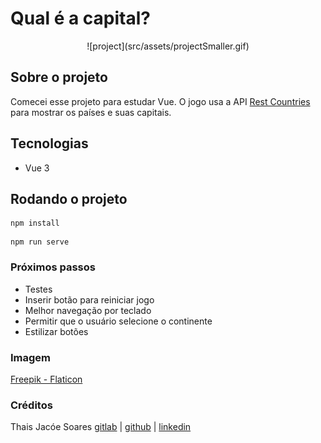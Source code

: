 # Qual é a capital?

<div align="center">
![project](src/assets/projectSmaller.gif)
</div>

## Sobre o projeto

Comecei esse projeto para estudar Vue. O jogo usa a API [Rest Countries](https://restcountries.com/) para mostrar os países e suas capitais. 

## Tecnologias

- Vue 3

## Rodando o projeto
```
npm install
```
```
npm run serve
```

### Próximos passos

- Testes
- Inserir botão para reiniciar jogo
- Melhor navegação por teclado
- Permitir que o usuário selecione o continente
- Estilizar botões

### Imagem
[Freepik - Flaticon](https://www.flaticon.com/free-icons/globe)

### Créditos
Thais Jacóe Soares
[gitlab](https://gitlab.com/thaisjsoares/) | [github](https://github.com/thaisjsoares) | [linkedin](https://www.linkedin.com/in/thais-jacoe-soares/)